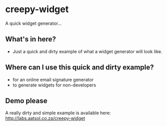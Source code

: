 # creepy-widget
A quick widget generator... 

## What's in here?
- Just a quick and dirty example of what a widget generator will look like. 

## Where can I use this quick and dirty example?
- for an online email signature generator
- to generate widgets for non-developers

## Demo please
A really dirty and simple example is available here: http://labs.aatsol.co.za/creepy-widget
